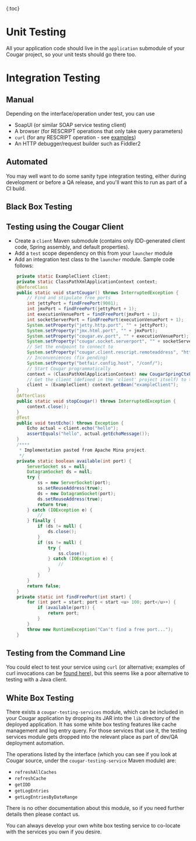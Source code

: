---
---
{:toc}

# Unit Testing

All your application code should live in the ```application``` submodule of your Cougar project, so your unit tests should go there too.

# Integration Testing

## Manual

Depending on the interface/operation under test, you can use 

* SoapUI (or similar SOAP service testing client)
* A browser (for RESCRIPT operations that only take query parameters)
* ```curl``` (for any RESCRIPT operation - see [examples](Cougar_Baseline_Service_RESCRIPT_curls.html))
* An HTTP debugger/request builder such as Fiddler2

## Automated

You may well want to do some sanity type integration testing, either during development or before a QA release, and you'll
want this to run as part of a CI build.

## Black Box Testing 

## Testing using the Cougar Client

* Create a ```client``` Maven submodule (contains only IDD-generated client code, Spring assembly, and default properties).
* Add a ```test``` scope dependency on this from your ```launcher``` module
* Add an integration test class to the ```launcher``` module.  Sample code follows:

```java
    private static ExampleClient client;
    private static ClassPathXmlApplicationContext context;
    @BeforeClass
    public static void startCougar() throws InterruptedException {
        // Find and stipulate free ports
        int jettyPort = findFreePort(9001);
        int jmxPort = findFreePort(jettyPort + 1);
        int executionVenuePort = findFreePort(jmxPort + 1);
        int socketServerPort = findFreePort(executionVenuePort + 1);
        System.setProperty("jetty.http.port", "" + jettyPort);
        System.setProperty("jmx.html.port", "" + jmxPort);
        System.setProperty("cougar.ev.port", "" + executionVenuePort);
        System.setProperty("cougar.socket.serverport", "" + socketServerPort);
        // Set the endpoint to connect to
        System.setProperty("cougar.client.rescript.remoteaddress", "http://127.0.0.1:" <u> jettyPort </u> "/");
        // Inconveniences (fix pending)
        System.setProperty("betfair.config.host", "/conf/");
        // Start Cougar programmatically 
        context = (ClassPathXmlApplicationContext) new CougarSpringCtxFactoryImpl().create(null);
        // Get the client (defined in the 'client' project itself) to test on
        client = (ExampleClient) context.getBean("exampleClient");
    }
    @AfterClass
    public static void stopCougar() throws InterruptedException {
        context.close();
    }
    @Test
    public void testEcho() throws Exception {
        Echo actual = client.echo("hello");
        assertEquals("hello", actual.getEchoMessage());
    }
    /****
     * Implementation pasted from Apache Mina project.
     */
    private static boolean available(int port) {
        ServerSocket ss = null;
        DatagramSocket ds = null;
        try {
            ss = new ServerSocket(port);
            ss.setReuseAddress(true);
            ds = new DatagramSocket(port);
            ds.setReuseAddress(true);
            return true;
        } catch (IOException e) {
            //
        } finally {
            if (ds != null) {
                ds.close();
            }
            if (ss != null) {
                try {
                    ss.close();
                } catch (IOException e) {
                    //
                }
            }
        }
        return false;
    }
    private static int findFreePort(int start) {
        for (int port = start; port < start <u> 100; port</u>+) {
            if (available(port)) {
                return port;
            }
        }
        throw new RuntimeException("Can't find a free port...");
    }
```

## Testing from the Command Line

You could elect to test your service using ```curl``` (or alternative; examples of curl invocations can be
[found here](Using_curl_to_Communicate_with_RESCRIPT_Services_in_Cougar.html)), but this seems like a poor alternative
to testing with a Java client.

## White Box Testing

There exists a ```cougar-testing-services``` module, which can be included in your Cougar application by dropping its
JAR into the ```lib``` directory of the deployed application.   It has some white box testing features like cache management
and log entry query.  For those services that use it, the testing services module gets dropped into the relevant place as
part of dev/QA deployment automation.

The operations listed by the interface (which you can see if you look at Cougar source, under the ```cougar-testing-service``` Maven module) are:

* ```refreshAllCaches```
* ```refreshCache```
* ```getIDD```
* ```getLogEntries```
* ```getLogEntriesByDateRange```

There is no other documentation about this module, so if you need further details then please contact us.

You can always develop your own white box testing service to co-locate with the services you own if you desire.